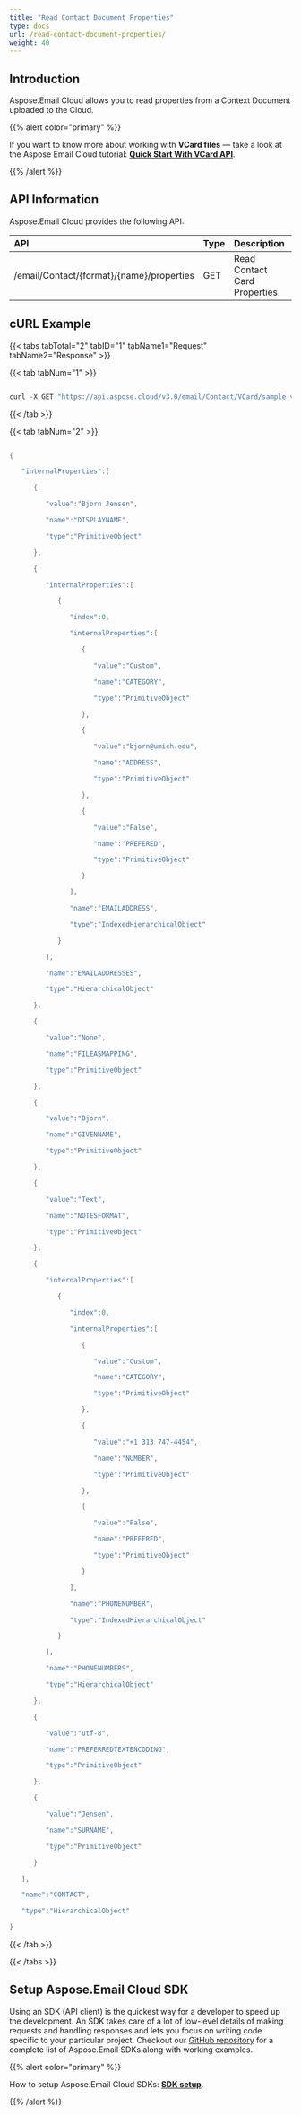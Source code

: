 ```yaml
---
title: "Read Contact Document Properties"
type: docs
url: /read-contact-document-properties/
weight: 40
---
```


## **Introduction**
Aspose.Email Cloud allows you to read properties from a Context Document uploaded to the Cloud.

{{% alert color="primary" %}} 

If you want to know more about working with **VCard files** — take a look at the Aspose Email Cloud tutorial: [**Quick Start With VCard API**](/emailcloud/quick-start-with-vcard-api/).

{{% /alert %}} 


## **API Information**
Aspose.Email Cloud provides the following API:

|**API**|**Type**|**Description**|**Swagger Link**|
| :- | :- | :- | :- |
|/email/Contact/{format}/{name}/properties|GET|Read Contact Card Properties|[GetContactProperties](https://apireference.aspose.cloud/email/#/Contact/GetContactProperties)|

## **cURL Example**
{{< tabs tabTotal="2" tabID="1" tabName1="Request" tabName2="Response" >}}

{{< tab tabNum="1" >}}

```java

curl -X GET "https://api.aspose.cloud/v3.0/email/Contact/VCard/sample.vcf/properties?folder=ical" -H "accept: application/json" -H "authorization: Bearer eyJhbGciOiJSUzI1NiIsInR5cCI6IkpXVCJ9.eyJuYmYiOjE1NzU5MjI1OTksImV4cCI6MTU3NjAwODk5OSwiaXNzIjoiaHR0cHM6Ly9hcGkuYXNwb3NlLmNsb3VkIiwiYXVkIjpbImh0dHBzOi8vYXBpLmFzcG9zZS5jbG91ZC9yZXNvdXJjZXMiLCJhcGkucGxhdGZvcm0iLCJhcGkucHJvZHVjdHMiXSwiY2xpZW50X2lkIjoiNzg5NDZmYjQtM2JkNC00ZDNlLWIzMDktZjllMmZmOWFjNmY5IiwiY2xpZW50X2lkU3J2SWQiOiI2NTk5ODQiLCJzY29wZSI6WyJhcGkucGxhdGZvcm0iLCJhcGkucHJvZHVjdHMiXX0.uvziiSW3zGjTbKit2jGyRQv2YqsOXVMMg70PtPGfzUf5V4hW5Gj5tY-tGQI1zY0jqBi2X5usXORO4CZzLO903Zgu9QekMkMO\_aaj4LWDLUGZ1mIYANzsS9Ntavz5S4FrHdXnFw2JJLCnwHce5ouES1ZcNURrzvdolr-KTo2OKkw9c9IJQD5CfvtMR\_yzqY1CJYuPRgohqAwyitXLvTC6oAXhNUecuRalBkcU5JQOosMNMifbpgqOxBbsc-BKpdMnkLl4uFODX5e7ZQQjz3qN5VwjDT\_DDwAGhN98AQt2Wx4E4GbAaY-ZzP8jeYq3yCy37y4XrzN8JWyLTw7zPTzp3w"

```

{{< /tab >}}

{{< tab tabNum="2" >}}

```java

{

   "internalProperties":[

      {

         "value":"Bjorn Jensen",

         "name":"DISPLAYNAME",

         "type":"PrimitiveObject"

      },

      {

         "internalProperties":[

            {

               "index":0,

               "internalProperties":[

                  {

                     "value":"Custom",

                     "name":"CATEGORY",

                     "type":"PrimitiveObject"

                  },

                  {

                     "value":"bjorn@umich.edu",

                     "name":"ADDRESS",

                     "type":"PrimitiveObject"

                  },

                  {

                     "value":"False",

                     "name":"PREFERED",

                     "type":"PrimitiveObject"

                  }

               ],

               "name":"EMAILADDRESS",

               "type":"IndexedHierarchicalObject"

            }

         ],

         "name":"EMAILADDRESSES",

         "type":"HierarchicalObject"

      },

      {

         "value":"None",

         "name":"FILEASMAPPING",

         "type":"PrimitiveObject"

      },

      {

         "value":"Bjorn",

         "name":"GIVENNAME",

         "type":"PrimitiveObject"

      },

      {

         "value":"Text",

         "name":"NOTESFORMAT",

         "type":"PrimitiveObject"

      },

      {

         "internalProperties":[

            {

               "index":0,

               "internalProperties":[

                  {

                     "value":"Custom",

                     "name":"CATEGORY",

                     "type":"PrimitiveObject"

                  },

                  {

                     "value":"+1 313 747-4454",

                     "name":"NUMBER",

                     "type":"PrimitiveObject"

                  },

                  {

                     "value":"False",

                     "name":"PREFERED",

                     "type":"PrimitiveObject"

                  }

               ],

               "name":"PHONENUMBER",

               "type":"IndexedHierarchicalObject"

            }

         ],

         "name":"PHONENUMBERS",

         "type":"HierarchicalObject"

      },

      {

         "value":"utf-8",

         "name":"PREFERREDTEXTENCODING",

         "type":"PrimitiveObject"

      },

      {

         "value":"Jensen",

         "name":"SURNAME",

         "type":"PrimitiveObject"

      }

   ],

   "name":"CONTACT",

   "type":"HierarchicalObject"

}

```

{{< /tab >}}

{{< /tabs >}}


## **Setup Aspose.Email Cloud SDK**
Using an SDK (API client) is the quickest way for a developer to speed up the development. An SDK takes care of a lot of low-level details of making requests and handling responses and lets you focus on writing code specific to your particular project. Checkout our [GitHub repository](https://github.com/aspose-email-cloud) for a complete list of Aspose.Email SDKs along with working examples.

{{% alert color="primary" %}} 

How to setup Aspose.Email Cloud SDKs: [**SDK setup**](/emailcloud/sdk-setup/).

{{% /alert %}} 




